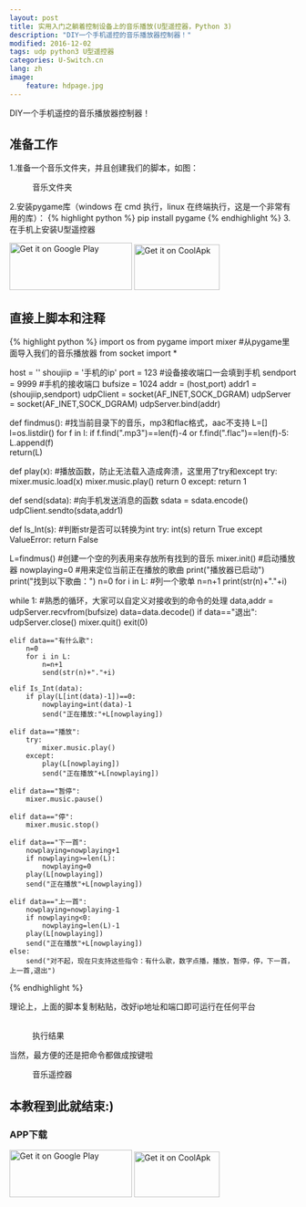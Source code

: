 ```yaml
---
layout: post
title: 实用入门之躺着控制设备上的音乐播放(U型遥控器，Python 3)
description: "DIY一个手机遥控的音乐播放器控制器！"
modified: 2016-12-02
tags: udp python3 U型遥控器
categories: U-Switch.cn
lang: zh
image:
    feature: hdpage.jpg
---
```


DIY一个手机遥控的音乐播放器控制器！

## 准备工作
1.准备一个音乐文件夹，并且创建我们的脚本，如图：
<figure class="half center">
	<a href="{{ site.url }}/images/p2_u_cn/01.png"> <img src="{{ site.url }}/images/p2_u_cn/01.png" alt=""></a>
	<figcaption>音乐文件夹</figcaption>
</figure>

2.安装pygame库（windows 在 cmd 执行，linux 在终端执行，这是一个非常有用的库）：
{% highlight python %}
pip install pygame
{% endhighlight %}
3.在手机上安装U型遥控器

<a href='https://play.google.com/store/apps/details?id=com.typey.tool.uswitch&pcampaignid=MKT-Other-global-all-co-prtnr-py-PartBadge-Mar2515-1'><img alt='Get it on Google Play' src='https://play.google.com/intl/en_us/badges/images/generic/en_badge_web_generic.png' height="83" width="215"/></a>
<a href='https://www.coolapk.com/apk/188229'><img alt='Get it on CoolApk' src='{{ site.url }}/images/coolan.png' height="80" width="150"/></a>

<script async src="//pagead2.googlesyndication.com/pagead/js/adsbygoogle.js"></script>
<script>
     (adsbygoogle = window.adsbygoogle || []).push({
          google_ad_client: "ca-pub-4098168680602409",
          enable_page_level_ads: true
     });
</script>

## 直接上脚本和注释

{% highlight python %}
import os
from pygame import mixer #从pygame里面导入我们的音乐播放器
from socket import *


host = ''
shoujiip = '手机的ip'
port = 123	#设备接收端口一会填到手机
sendport = 9999 #手机的接收端口
bufsize = 1024
addr = (host,port)
addr1 = (shoujiip,sendport)
udpClient = socket(AF_INET,SOCK_DGRAM) 
udpServer = socket(AF_INET,SOCK_DGRAM)
udpServer.bind(addr)



def findmus(): #找当前目录下的音乐，mp3和flac格式，aac不支持
    L=[]
    l=os.listdir()
    for f in l:
        if f.find(".mp3")==len(f)-4 or f.find(".flac")==len(f)-5:
            L.append(f)  
    return(L)

def play(x): #播放函数，防止无法载入造成奔溃，这里用了try和except
    try:
        mixer.music.load(x)
        mixer.music.play()
        return 0
    except:
        return 1


def send(sdata): #向手机发送消息的函数
    sdata = sdata.encode()
    udpClient.sendto(sdata,addr1)

def Is_Int(s): #判断str是否可以转换为int
    try: 
        int(s)
        return True
    except ValueError:
        return False

L=findmus() #创建一个空的列表用来存放所有找到的音乐
mixer.init() #启动播放器
nowplaying=0 #用来定位当前正在播放的歌曲
print("播放器已启动")
print("找到以下歌曲：")
n=0
for i in L: #列一个歌单
    n=n+1
    print(str(n)+"."+i)

while 1: #熟悉的循环，大家可以自定义对接收到的命令的处理
    data,addr = udpServer.recvfrom(bufsize)
    data=data.decode()
    if data=="退出":
        udpServer.close()
        mixer.quit()
        exit(0)
        
    elif data=="有什么歌":
        n=0
        for i in L:
            n=n+1
            send(str(n)+"."+i)
            
    elif Is_Int(data):
        if play(L[int(data)-1])==0:
            nowplaying=int(data)-1
            send("正在播放:"+L[nowplaying])
        
    elif data=="播放":
        try:
            mixer.music.play()
        except:
            play(L[nowplaying])
            send("正在播放"+L[nowplaying])

    elif data=="暂停":
        mixer.music.pause()

    elif data=="停":
        mixer.music.stop()

    elif data=="下一首":
        nowplaying=nowplaying+1
        if nowplaying>=len(L):
            nowplaying=0
        play(L[nowplaying])
        send("正在播放"+L[nowplaying])

    elif data=="上一首":
        nowplaying=nowplaying-1
        if nowplaying<0:
            nowplaying=len(L)-1
        play(L[nowplaying])
        send("正在播放"+L[nowplaying])
    else:
        send("对不起，现在只支持这些指令：有什么歌，数字点播，播放，暂停，停，下一首，上一首,退出")

{% endhighlight %}

理论上，上面的脚本复制粘贴，改好ip地址和端口即可运行在任何平台
<figure class="half center">
	<a href="{{ site.url }}/images/p2_u_cn/02.png"> <img src="{{ site.url }}/images/p2_u_cn/02.png" alt=""></a>
	<a href="{{ site.url }}/images/p2_u_cn/03.jpg"> <img src="{{ site.url }}/images/p2_u_cn/03.jpg" alt=""></a>
	<figcaption>执行结果</figcaption>
</figure>
当然，最方便的还是把命令都做成按键啦
<figure class="half center">
	<a href="{{ site.url }}/images/p2_u_cn/04.jpg"> <img src="{{ site.url }}/images/p2_u_cn/04.jpg" alt=""></a>
	<figcaption>音乐遥控器</figcaption>
</figure>

## 本教程到此就结束:)
### APP下载
<a href='https://play.google.com/store/apps/details?id=com.typey.tool.uswitch&pcampaignid=MKT-Other-global-all-co-prtnr-py-PartBadge-Mar2515-1'><img alt='Get it on Google Play' src='https://play.google.com/intl/en_us/badges/images/generic/en_badge_web_generic.png' height="83" width="215"/></a>
<a href='https://www.coolapk.com/apk/188229'><img alt='Get it on CoolApk' src='{{ site.url }}/images/coolan.png' height="80" width="150"/></a>